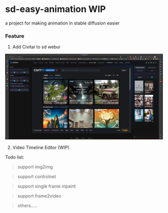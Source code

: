 # sd-easy-animation WIP
a project for making animation in stable diffusion easier

### Feature

1. Add Civitai to sd webui


![civitai in sd webui](./docs/asserts/civitai.png)


2. Video Timeline Editor (WIP)


Todo list:

> support img2img

> support controlnet

> support single frame inpaint

> support frame2video

> others.....
